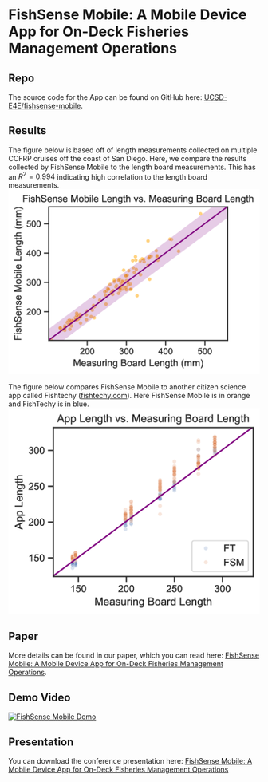 
# FishSense Mobile: A Mobile Device App for On-Deck Fisheries Management Operations

## Repo
The source code for the App can be found on GitHub here: [UCSD-E4E/fishsense-mobile](https://github.com/UCSD-E4E/fishsense-mobile).

## Results
The figure below is based off of length measurements collected on multiple CCFRP cruises off the coast of San Diego.  Here, we compare the results collected by FishSense Mobile to the length board measurements. This has an $R^2=0.994$ indicating high correlation to the length board measurements.
![FishSense Mobile Length vs Measuring Board Length](plots/fsm_all_scatter.png)

The figure below compares FishSense Mobile to another citizen science app called Fishtechy ([fishtechy.com](https://fishtechy.com/)).  Here FishSense Mobile is in orange and FishTechy is in blue.
![App Length vs Measuring Board Length](plots/fsm_ft_scatter.png)

## Paper
More details can be found in our paper, which you can read here: [FishSense Mobile: A Mobile Device App for On-Deck Fisheries Management Operations](paper.pdf).

## Demo Video
[![FishSense Mobile Demo](https://img.youtube.com/vi/SoDq8hiAras/0.jpg)](https://www.youtube.com/watch?v=SoDq8hiAras)

## Presentation
You can download the conference presentation here: [FishSense Mobile: A Mobile Device App for On-Deck Fisheries Management Operations](presentation.pptx)
